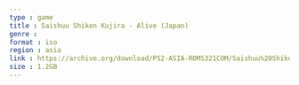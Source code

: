 ```yaml
---
type : game
title : Saishuu Shiken Kujira - Alive (Japan)
genre : 
format : iso
region : asia
link : https://archive.org/download/PS2-ASIA-ROMS321COM/Saishuu%20Shiken%20Kujira%20-%20Alive%20%28Japan%29.7z
size : 1.2GB
---
```

